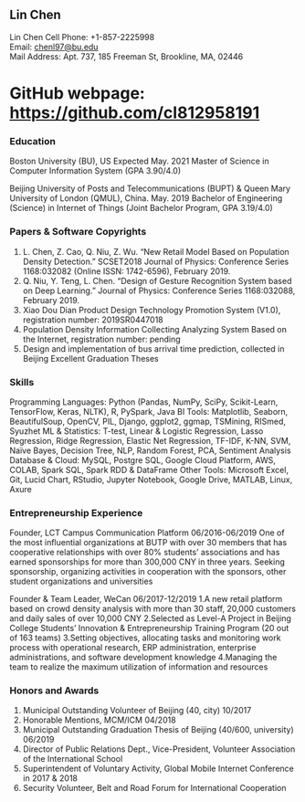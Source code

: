 ## Lin Chen

Lin Chen 
Cell Phone: +1-857-2225998  
Email: chenl97@bu.edu   
Mail Address: Apt. 737, 185 Freeman St, Brookline, MA, 02446

# GitHub webpage: https://github.com/cl812958191

### Education

Boston University (BU), US Expected May. 2021
Master of Science in Computer Information System (GPA 3.90/4.0)

Beijing University of Posts and Telecommunications (BUPT) & Queen Mary University of London (QMUL), China.  May. 2019
Bachelor of Engineering (Science) in Internet of Things (Joint Bachelor Program, GPA 3.19/4.0)


### Papers & Software Copyrights

1. L. Chen, Z. Cao, Q. Niu, Z. Wu. “New Retail Model Based on Population Density Detection.” SCSET2018 Journal of Physics: Conference Series 1168:032082 (Online ISSN: 1742-6596), February 2019.
2. Q. Niu, Y. Teng, L. Chen. “Design of Gesture Recognition System based on Deep Learning.” Journal of Physics: Conference Series 1168:032088, February 2019.
3. Xiao Dou Dian Product Design Technology Promotion System (V1.0), registration number: 2019SR0447018
4. Population Density Information Collecting Analyzing System Based on the Internet, registration number: pending
5. Design and implementation of bus arrival time prediction, collected in Beijing Excellent Graduation Theses 


### Skills

Programming Languages: Python (Pandas, NumPy, SciPy, Scikit-Learn, TensorFlow, Keras, NLTK), R, PySpark, Java
BI Tools: Matplotlib, Seaborn, BeautifulSoup, OpenCV, PIL, Django, ggplot2, ggmap, TSMining, RISmed, Syuzhet
ML & Statistics: T-test, Linear & Logistic Regression, Lasso Regression, Ridge Regression, Elastic Net Regression, TF-IDF, K-NN, SVM, Naïve Bayes, Decision Tree, NLP, Random Forest, PCA, Sentiment Analysis
Database & Cloud: MySQL, Postgre SQL, Google Cloud Platform, AWS, COLAB, Spark SQL, Spark RDD & DataFrame
Other Tools: Microsoft Excel, Git, Lucid Chart, RStudio, Jupyter Notebook, Google Drive, MATLAB, Linux, Axure

### Entrepreneurship Experience

Founder, LCT Campus Communication Platform 06/2016-06/2019
One of the most influential organizations at BUTP with over 30 members that has cooperative relationships with over 80% students’ associations and has earned sponsorships for more than 300,000 CNY in three years.
Seeking sponsorship, organizing activities in cooperation with the sponsors, other student organizations and universities


Founder & Team Leader, WeCan 06/2017-12/2019
 1.A new retail platform based on crowd density analysis with more than 30 staff, 20,000 customers and daily sales of over 10,000 CNY
 2.Selected as Level-A Project in Beijing College Students’ Innovation & Entrepreneurship Training Program (20 out of 163 teams)
 3.Setting objectives, allocating tasks and monitoring work process with operational research, ERP administration, enterprise administrations, and software development knowledge
 4.Managing the team to realize the maximum utilization of information and resources

### Honors and Awards
1. Municipal Outstanding Volunteer of Beijing (40, city) 10/2017
2. Honorable Mentions, MCM/ICM 04/2018
3. Municipal Outstanding Graduation Thesis of Beijing (40/600, university) 06/2019
4. Director of Public Relations Dept., Vice-President, Volunteer Association of the International School
5. Superintendent of Voluntary Activity, Global Mobile Internet Conference in 2017 & 2018
6. Security Volunteer, Belt and Road Forum for International Cooperation



